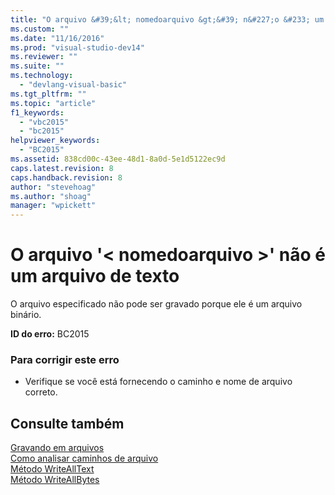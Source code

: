 ```yaml
---
title: "O arquivo &#39;&lt; nomedoarquivo &gt;&#39; n&#227;o &#233; um arquivo de texto | Microsoft Docs"
ms.custom: ""
ms.date: "11/16/2016"
ms.prod: "visual-studio-dev14"
ms.reviewer: ""
ms.suite: ""
ms.technology: 
  - "devlang-visual-basic"
ms.tgt_pltfrm: ""
ms.topic: "article"
f1_keywords: 
  - "vbc2015"
  - "bc2015"
helpviewer_keywords: 
  - "BC2015"
ms.assetid: 838cd00c-43ee-48d1-8a0d-5e1d5122ec9d
caps.latest.revision: 8
caps.handback.revision: 8
author: "stevehoag"
ms.author: "shoag"
manager: "wpickett"
---
```

# O arquivo &#39;&lt; nomedoarquivo &gt;&#39; n&#227;o &#233; um arquivo de texto
O arquivo especificado não pode ser gravado porque ele é um arquivo binário.  
  
 **ID do erro:** BC2015  
  
### Para corrigir este erro  
  
-   Verifique se você está fornecendo o caminho e nome de arquivo correto.  
  
## Consulte também  
 [Gravando em arquivos](../../visual-basic/developing-apps/programming/drives-directories-files/writing-to-files.md)   
 [Como analisar caminhos de arquivo](../../visual-basic/developing-apps/programming/drives-directories-files/how-to-parse-file-paths.md)   
 [Método WriteAllText](http://msdn.microsoft.com/pt-br/f507460c-87d9-4504-b74f-3ff825c7d5c4)   
 [Método WriteAllBytes](http://msdn.microsoft.com/pt-br/b1a24dc1-eac8-4e22-8ffa-cc3bacbaf826)